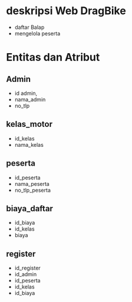# deskripsi Web DragBike 
- daftar Balap
- mengelola peserta
# Entitas dan Atribut
## Admin 
- id admin,
- nama_admin
- no_tlp
## kelas_motor
- id_kelas
- nama_kelas 
## peserta
 - id_peserta
 - nama_peserta
 - no_tlp_peserta
 ## biaya_daftar
 - id_biaya
 - id_kelas
 - biaya
 ## register
 - id_register
 - id_admin
 - id_peserta
 - id_kelas
 - id_biaya

